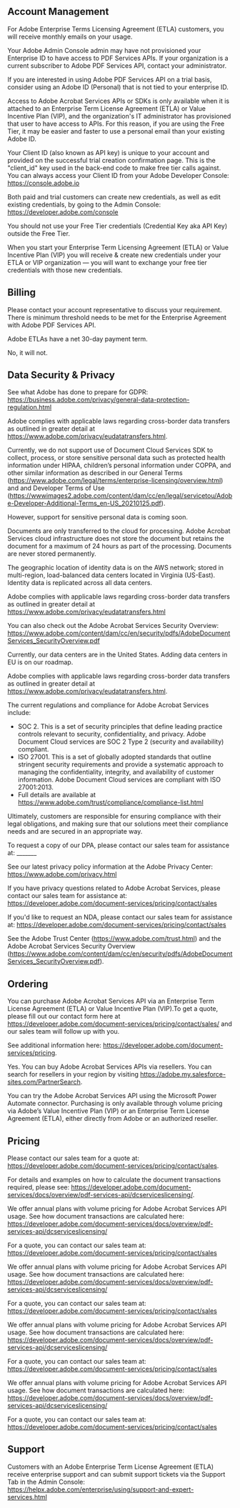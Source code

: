 ## Account Management

<Accordion>

<AccordionItem header="How do I see how many API transactions or calls I've used?" slot_id="account-management-how-do-i-see-how-many-api-transactions-or-calls-used">

For Adobe Enterprise Terms Licensing Agreement (ETLA) customers, you will receive monthly emails on your usage.

</AccordionItem>

<AccordionItem header="My company has an existing Enterprise Agreement with Adobe. Can I use the same Adobe credentials for PDF Services API?" slot_id="account-managment-my-company-has-an-existing-enterprise-agreement-with-adobe">

Your Adobe Admin Console admin may have not provisioned your Enterprise ID to have access to PDF Services APIs. If your organization is a current subscriber to Adobe PDF Services API, contact your administrator.

If you are interested in using Adobe PDF Services API on a trial basis, consider using an Adobe ID (Personal) that is not tied to your enterprise ID.

</AccordionItem>

<AccordionItem header="Why do I have to use a personal account when setting up a Free Tier or account? Why can't I use my company's existing organization email/account?" slot_id="account-management-why-i-do-have-to-use-a-personal-account-when-setting-up-a-free-tier-or-account">

Access to Adobe Acrobat Services APIs or SDKs is only available when it is attached to an Enterprise Term License Agreement (ETLA) or Value Incentive Plan (VIP), and the organization's IT administrator has provisioned that user to have access to APIs. For this reason, if you are using the Free Tier, it may be easier and faster to use a personal email than your existing Adobe ID.

</AccordionItem>

<AccordionItem header="Where do I find my Client ID or API key?" slot_id="account-managment-where-do-i-find-my-client-id-or-api-key">

Your Client ID (also known as API key) is unique to your account and provided on the successful trial creation confirmation page. This is the "client_id" key used in the back-end code to make free tier calls against. You can always access your Client ID from your Adobe Developer Console: <a href="<https://console.adobe.io>">https://console.adobe.io</a>

</AccordionItem>

<AccordionItem header="If I already have credentials and need new ones, how do I get them?" slot_id="account-managment-if-i-already-have-credentials-and-need-new-ones">

Both paid and trial customers can create new credentials, as well as edit existing credentials, by going to the Admin Console: <a href="<https://developer.adobe.com/console>">https://developer.adobe.com/console</a>

</AccordionItem>

<AccordionItem header='Can I continue using my same Free Tier credentials when I pay for Adobe Acrobat Services?' slot_id="account-management-can-i-continue-using-my-same-free-tier-credentials">

You should not use your Free Tier credentials (Credential Key aka API Key) outside the Free Tier.

When you start your Enterprise Term Licensing Agreement (ETLA) or Value Incentive Plan (VIP) you will receive & create new credentials under your ETLA or VIP organization  — you will want to exchange your free tier credentials with those new credentials.

</AccordionItem>

</Accordion>

## Billing

<Accordion>

<AccordionItem header="My company has an existing Enterprise Agreement with Adobe. Can I add PDF Services API to that existing agreement?" slot_id="billing-my-company-has-an-existing-emterprise-agreement-with-adobe">

Please contact your account representative to discuss your requirement. There is minimum threshold needs to be met for the Enterprise Agreement with Adobe PDF Services API.

</AccordionItem>

<AccordionItem header="When is payment due for an Adobe Enterprise Term License Agreement (ETLA)?" slot_id="billing-when-is-payment-due-for-an-adobe-enterprise-term-license-agreement">

Adobe ETLAs have a net 30-day payment term.

</AccordionItem>

<AccordionItem header="If an API action fails, does this count towards our quota?" slot_id="billing-id-an-api-action-fails-does-this-count-towards-our-quota">

No, it will not.

</AccordionItem>

</Accordion>

## Data Security & Privacy

<Accordion>

<AccordionItem header="What is Adobe doing to comply with GDPR?" slot_id="data-security-privacy-what-is-adobe-doing-to-comply-with-gdpr">

See what Adobe has done to prepare for GDPR: <a href="<https://business.adobe.com/privacy/general-data-protection-regulation.html>">https://business.adobe.com/privacy/general-data-protection-regulation.html</a>

Adobe complies with applicable laws regarding cross-border data transfers as outlined in greater detail at <a href="<https://www.adobe.com/privacy/eudatatransfers.html>">https://www.adobe.com/privacy/eudatatransfers.html</a>.

</AccordionItem>

<AccordionItem header="Can I use PDF Services API  for Sensitive Personal Data or PHI (Personal Health Information) data?" slot_id="data-security-privacy-can-i-use-pdf-services-for-sensitive-personal-data">

Currently, we do not support use of Document Cloud Services SDK to collect, process, or store sensitive personal data such as protected health information under HIPAA, children’s personal information under COPPA, and other similar information as described in our General Terms (<a href="<https://www.adobe.com/legal/terms/enterprise-licensing/overview.html>">https://www.adobe.com/legal/terms/enterprise-licensing/overview.html</a>) and and Developer Terms of Use (<a href="<https://wwwimages2.adobe.com/content/dam/cc/en/legal/servicetou/Adobe-Developer-Additional-Terms_en-US_20210125.pdf>">https://wwwimages2.adobe.com/content/dam/cc/en/legal/servicetou/Adobe-Developer-Additional-Terms_en-US_20210125.pdf</a>).

However, support for sensitive personal data is coming soon.

</AccordionItem>

<AccordionItem header="How does Adobe Acrobat Services use or store file content?" slot_id="data-security-privacy-how-does-acrobat-services-use-or-store-file-content">

Documents are only transferred to the cloud for processing. Adobe Acrobat Services cloud infrastructure does not store the document but retains the document for a maximum of 24 hours as part of the processing. Documents are never stored permanently.

</AccordionItem>

<AccordionItem header="How does Adobe Acrobat Services manage content and identity data?" slot_id="data-security-privacy-how-does-adobe-acrobate-services-manage-content-identity-data">

The geographic location of identity data is on the AWS network; stored in multi-region, load-balanced data centers located in Virginia (US-East). Identity data is replicated across all data centers.

Adobe complies with applicable laws regarding cross-border data transfers as outlined in greater detail at <a href="<https://www.adobe.com/privacy/eudatatransfers.html>">https://www.adobe.com/privacy/eudatatransfers.html</a>

You can also check out the Adobe Acrobat Services Security Overview: <a href="<https://www.adobe.com/content/dam/cc/en/security/pdfs/AdobeDocumentServices_SecurityOverview.pdf>">https://www.adobe.com/content/dam/cc/en/security/pdfs/AdobeDocumentServices_SecurityOverview.pdf</a>

</AccordionItem>

<AccordionItem header="Can you host my data in a specific region (e.g. the EU)?" slot_id="data-security-privacy-can-you-host-my-data-in-specific-region">

Currently, our data centers are in the United States. Adding data centers in EU is on our roadmap.

Adobe complies with applicable laws regarding cross-border data transfers as outlined in greater detail at <a href="<https://www.adobe.com/privacy/eudatatransfers.html>">https://www.adobe.com/privacy/eudatatransfers.html</a>.

</AccordionItem>

<AccordionItem header="What regulatory compliances does Adobe Acrobat Services provide?" slot_id="data-security-privacy-what-regulatory-compliances-does-adobe-acrobate-services-provide">

The current regulations and compliance for Adobe Acrobat Services include:

- SOC 2. This is a set of security principles that define leading practice controls relevant to security, confidentiality, and privacy. Adobe Document Cloud services are SOC 2 Type
 2 (security and availability) compliant.
- ISO 27001. This is a set of globally adopted standards that outline stringent security requirements and provide a systematic approach to managing the confidentiality, integrity, and availability of customer information. Adobe Document Cloud services are compliant with ISO 27001:2013.
- Full details are available at <a href="<https://www.adobe.com/trust/compliance/compliance-list.html>">https://www.adobe.com/trust/compliance/compliance-list.html</a>

Ultimately, customers are responsible for ensuring compliance with their legal obligations, and making sure that our solutions meet their compliance needs and are secured in an appropriate way.

</AccordionItem>

<AccordionItem header="How do I get a copy of Adobe's DPA?" slot_id="data-security-privacy-how-do-i-get-acopy-of-adobe-DBA">

To request a copy of our DPA, please contact our sales team for assistance at: _______

</AccordionItem>

<AccordionItem header="How can I stay updated on Adobe's Privacy Policy?" slot_id="data-security-privacy-how-can-i-stay-updated-on-adobe-privacy-policy">

See our latest privacy policy information at the Adobe Privacy Center: <a href="<https://www.adobe.com/privacy.html>">https://www.adobe.com/privacy.html</a>

</AccordionItem>

<AccordionItem header="Who can I contact with questions regarding Adobe's Privacy Policy?" slot_id="data-security-privacy-who-can-i-contact-with-questions-regarding-adobe">

If you have privacy questions related to Adobe Acrobat Services, please contact our sales team for assistance at: <a href="<https://developer.adobe.com/document-services/pricing/contact/sales>">https://developer.adobe.com/document-services/pricing/contact/sales</a>

</AccordionItem>

<AccordionItem header="We need to have an NDA in place before we can further discuss our plans to use Adobe PDF Service API. How can I get an NDA executed?" slot_id="data-security-privacy-how-can-i-get-an-nda-executed">

If you'd like to request an NDA, please contact our sales team for assistance at: <a href="<https://developer.adobe.com/document-services/pricing/contact/sales>">https://developer.adobe.com/document-services/pricing/contact/sales</a>

</AccordionItem>

<AccordionItem header="Where can I learn more about Adobe PDF Services API's security policies?" slot_id="data-security-privacy-where-can-i-learn-more-about-adobe-pdf-services-api-security-policies">

See the Adobe Trust Center (<a href="<https://www.adobe.com/trust.html>">https://www.adobe.com/trust.html</a>) and the Adobe Acrobat Services Security Overview (<a href="<https://www.adobe.com/content/dam/cc/en/security/pdfs/AdobeDocumentServices_SecurityOverview.pdf>">https://www.adobe.com/content/dam/cc/en/security/pdfs/AdobeDocumentServices_SecurityOverview.pdf</a>).

</AccordionItem>

</Accordion>

## Ordering

<Accordion>

<AccordionItem header="What payment plans does Adobe offer? Which payment plan is right for me?" slot_id="which_payment_plan_is_right_for_me">

You can purchase Adobe Acrobat Services API via an Enterprise Term License Agreement (ETLA) or Value Incentive Plan (VIP).To get a quote, please fill out our contact form here at https://developer.adobe.com/document-services/pricing/contact/sales/ and our sales team will follow up with you.

See additional information here: https://developer.adobe.com/document-services/pricing.

</AccordionItem>

<AccordionItem header="Can I buy Adobe Acrobat Services APIs via a reseller?" slot_id="ordering-can-i-buy-pdf-services-api-via-a-reseller">

Yes. You can buy Adobe Acrobat Services APIs via resellers. You can search for resellers in your region by visiting https://adobe.my.salesforce-sites.com/PartnerSearch.

</AccordionItem>

<AccordionItem header="Can I buy Adobe Acrobat Services API transactions via the Microsoft PowerAutomate connectors?" slot_id="ordering-can-i-buy-pdf-services-api-transactions-via-the-microsoft-power-automate-connectors">

You can try the Adobe Acrobat Services API using the Microsoft Power Automate connector. Purchasing is only available through volume pricing via Adobe’s Value Incentive Plan (VIP) or an Enterprise Term License Agreement (ETLA), either directly from Adobe or an authorized reseller.

</AccordionItem>

</Accordion>

## Pricing

<Accordion>

<AccordionItem header="How much does PDF Services API cost?" slot_id="pricing-how-much-does-pdf-services-api-cost">

Please contact our sales team for a quote at: <a href="https://developer.adobe.com/document-services/pricing/contact/sales">https://developer.adobe.com/document-services/pricing/contact/sales</a>.

For details and examples on how to calculate the document transactions required, please see: <a href="https://developer.adobe.com/document-services/docs/overview/pdf-services-api/dcserviceslicensing/">https://developer.adobe.com/document-services/docs/overview/pdf-services-api/dcserviceslicensing/</a>.

</AccordionItem>

<AccordionItem header="Does Adobe offer any discounts for Adobe Acrobat Services API?" slot_id="pricing-does-adobe-offer-any-discussion-for-pdf-services-api">

We offer annual plans with volume pricing for  Adobe Acrobat Services API usage. See how document transactions are calculated here: https://developer.adobe.com/document-services/docs/overview/pdf-services-api/dcserviceslicensing/

For a quote, you can contact our sales team at: https://developer.adobe.com/document-services/pricing/contact/sales

</AccordionItem>

<AccordionItem header="Do non-profits receive special pricing?" slot_id="pricing-do-non-profits-recevie-special-pricing">

We offer annual plans with volume pricing for  Adobe Acrobat Services API usage. See how document transactions are calculated here: https://developer.adobe.com/document-services/docs/overview/pdf-services-api/dcserviceslicensing/

For a quote, you can contact our sales team at: https://developer.adobe.com/document-services/pricing/contact/sales

</AccordionItem>

<AccordionItem header="Do academic institutions receive special pricing?" slot_id="pricing-do-acadamic-institutions-receive-special-pricing">

We offer annual plans with volume pricing for  Adobe Acrobat Services API usage.  See how document transactions are calculated here: https://developer.adobe.com/document-services/docs/overview/pdf-services-api/dcserviceslicensing/

For a quote, you can contact our sales team at: https://developer.adobe.com/document-services/pricing/contact/sales

</AccordionItem>

<AccordionItem header="Do government institutions receive special pricing?" slot_id="pricing-do-government-institutions-receive-special-pricing">

We offer annual plans with volume pricing for Adobe Acrobat Services API usage. See how document transactions are calculated here: https://developer.adobe.com/document-services/docs/overview/pdf-services-api/dcserviceslicensing/

For a quote, you can contact our sales team at: https://developer.adobe.com/document-services/pricing/contact/sales

</AccordionItem>

</Accordion>

## Support

<Accordion>

<AccordionItem header="What support comes with an ETLA subscription of PDF Services API?" slot_id="pricing-what-support-comes-with-an-ETLA-subscription-of-pdf-services-API">

Customers with an Adobe Enterprise Term License Agreement (ETLA) receive enterprise support and can submit support tickets via the Support Tab in the Admin Console: <a href="<https://helpx.adobe.com/enterprise/using/support-and-expert-services.html>">https://helpx.adobe.com/enterprise/using/support-and-expert-services.html</a>

</AccordionItem>

</Accordion>

<!-- Todo change https://www.google.co.in/ change that link -->
